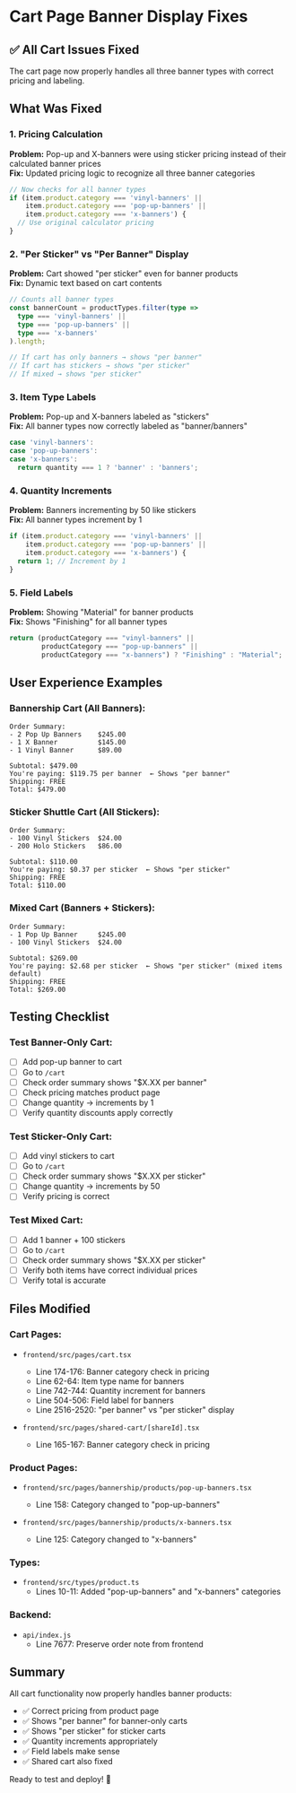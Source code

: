 # Cart Page Banner Display Fixes

## ✅ All Cart Issues Fixed

The cart page now properly handles all three banner types with correct pricing and labeling.

## What Was Fixed

### 1. **Pricing Calculation** 
**Problem:** Pop-up and X-banners were using sticker pricing instead of their calculated banner prices  
**Fix:** Updated pricing logic to recognize all three banner categories

```typescript
// Now checks for all banner types
if (item.product.category === 'vinyl-banners' || 
    item.product.category === 'pop-up-banners' || 
    item.product.category === 'x-banners') {
  // Use original calculator pricing
}
```

### 2. **"Per Sticker" vs "Per Banner" Display**
**Problem:** Cart showed "per sticker" even for banner products  
**Fix:** Dynamic text based on cart contents

```typescript
// Counts all banner types
const bannerCount = productTypes.filter(type => 
  type === 'vinyl-banners' || 
  type === 'pop-up-banners' || 
  type === 'x-banners'
).length;

// If cart has only banners → shows "per banner"
// If cart has stickers → shows "per sticker"
// If mixed → shows "per sticker"
```

### 3. **Item Type Labels**
**Problem:** Pop-up and X-banners labeled as "stickers"  
**Fix:** All banner types now correctly labeled as "banner/banners"

```typescript
case 'vinyl-banners':
case 'pop-up-banners':
case 'x-banners':
  return quantity === 1 ? 'banner' : 'banners';
```

### 4. **Quantity Increments**
**Problem:** Banners incrementing by 50 like stickers  
**Fix:** All banner types increment by 1

```typescript
if (item.product.category === 'vinyl-banners' ||
    item.product.category === 'pop-up-banners' ||
    item.product.category === 'x-banners') {
  return 1; // Increment by 1
}
```

### 5. **Field Labels**
**Problem:** Showing "Material" for banner products  
**Fix:** Shows "Finishing" for all banner types

```typescript
return (productCategory === "vinyl-banners" || 
        productCategory === "pop-up-banners" || 
        productCategory === "x-banners") ? "Finishing" : "Material";
```

## User Experience Examples

### Bannership Cart (All Banners):
```
Order Summary:
- 2 Pop Up Banners    $245.00
- 1 X Banner          $145.00
- 1 Vinyl Banner      $89.00

Subtotal: $479.00
You're paying: $119.75 per banner  ← Shows "per banner"
Shipping: FREE
Total: $479.00
```

### Sticker Shuttle Cart (All Stickers):
```
Order Summary:
- 100 Vinyl Stickers  $24.00
- 200 Holo Stickers   $86.00

Subtotal: $110.00
You're paying: $0.37 per sticker  ← Shows "per sticker"
Shipping: FREE
Total: $110.00
```

### Mixed Cart (Banners + Stickers):
```
Order Summary:
- 1 Pop Up Banner     $245.00
- 100 Vinyl Stickers  $24.00

Subtotal: $269.00
You're paying: $2.68 per sticker  ← Shows "per sticker" (mixed items default)
Shipping: FREE
Total: $269.00
```

## Testing Checklist

### Test Banner-Only Cart:
- [ ] Add pop-up banner to cart
- [ ] Go to `/cart`
- [ ] Check order summary shows "$X.XX per banner"
- [ ] Check pricing matches product page
- [ ] Change quantity → increments by 1
- [ ] Verify quantity discounts apply correctly

### Test Sticker-Only Cart:
- [ ] Add vinyl stickers to cart
- [ ] Go to `/cart`
- [ ] Check order summary shows "$X.XX per sticker"
- [ ] Change quantity → increments by 50
- [ ] Verify pricing is correct

### Test Mixed Cart:
- [ ] Add 1 banner + 100 stickers
- [ ] Go to `/cart`
- [ ] Check order summary shows "$X.XX per sticker"
- [ ] Verify both items have correct individual prices
- [ ] Verify total is accurate

## Files Modified

### Cart Pages:
- `frontend/src/pages/cart.tsx`
  - Line 174-176: Banner category check in pricing
  - Line 62-64: Item type name for banners
  - Line 742-744: Quantity increment for banners
  - Line 504-506: Field label for banners
  - Line 2516-2520: "per banner" vs "per sticker" display

- `frontend/src/pages/shared-cart/[shareId].tsx`
  - Line 165-167: Banner category check in pricing

### Product Pages:
- `frontend/src/pages/bannership/products/pop-up-banners.tsx`
  - Line 158: Category changed to "pop-up-banners"

- `frontend/src/pages/bannership/products/x-banners.tsx`
  - Line 125: Category changed to "x-banners"

### Types:
- `frontend/src/types/product.ts`
  - Lines 10-11: Added "pop-up-banners" and "x-banners" categories

### Backend:
- `api/index.js`
  - Line 7677: Preserve order note from frontend

## Summary

All cart functionality now properly handles banner products:
- ✅ Correct pricing from product page
- ✅ Shows "per banner" for banner-only carts
- ✅ Shows "per sticker" for sticker carts
- ✅ Quantity increments appropriately
- ✅ Field labels make sense
- ✅ Shared cart also fixed

Ready to test and deploy! 🎯

